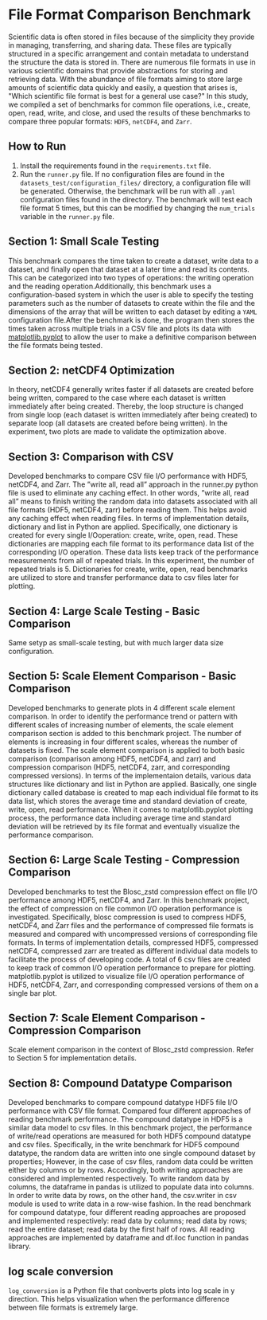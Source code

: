 # File Format Comparison Benchmark

Scientific data is often stored in files because of the simplicity they provide in managing, transferring, and sharing
data. These files are typically structured in a specific arrangement and contain metadata to understand the structure
the data is stored in. There are numerous file formats in use in various scientific domains that provide abstractions
for storing and retrieving data. With the abundance of file formats aiming to store large amounts of scientific data
quickly and easily,
a question that arises is, "Which scientific file format is best for a general use case?"
In this study, we compiled a set of benchmarks for common file operations, i.e., create, open, read, write, and close,
and used the results of these benchmarks to compare three popular formats: `HDF5`, `netCDF4`, and `Zarr`.


## How to Run
1. Install the requirements found in the `requirements.txt` file.
2. Run the `runner.py` file. If no configuration files are found in the `datasets_test/configuration_files/` directory,
   a configuration file will be generated. Otherwise, the benchmark will be run with all `.yaml` configuration files
   found in the directory. The benchmark will test each file format 5 times, but this can be
   modified by changing the `num_trials` variable in the `runner.py` file.

## Section 1: Small Scale Testing
This benchmark compares the time taken to create a dataset, write data to a dataset, and finally open that dataset at a
later time and read its contents. This can be categorized into two types of operations: the writing operation and the
reading operation.Additionally, this benchmark uses a configuration-based system in which the user is able to specify the testing
parameters such as the number of datasets to create within the file and the dimensions of the array that will be written
to each dataset by editing a `YAML` configuration file.After the benchmark is done, the program then stores the times 
taken across multiple trials in a CSV file and plots its data with [matplotlib.pyplot](https://github.com/matplotlib/matplotlib) 
to allow the user to make a definitive comparison between the file formats being tested.

## Section 2: netCDF4 Optimization
In theory, netCDF4 generally writes faster if all datasets are created before being written, compared to the case where
each dataset is written immediately after being created. Thereby, the loop structure is changed from single loop (each
dataset is written immediately after being created) to separate loop (all datasets are created before being written). In the
experiment, two plots are made to validate the optimization above.

## Section 3: Comparison with CSV 
Developed benchmarks to compare CSV file I/O performance with HDF5, netCDF4, and Zarr. The ”write all, read all” approach in the runner.py python file is used to eliminate any caching effect. In other words, ”write all, read all” means to finish writing the random data into datasets associated with all file formats (HDF5, netCDF4, zarr) before reading them. This helps avoid any caching effect when reading files. In terms of implementation details, dictionary and list in Python are applied. Specifically, one dictionary is created for every single I/Ooperation: create, write, open, read. These dictionaries are mapping each file format to its performance data list of the corresponding I/O operation. These data lists keep track of the performance measurements from all of repeated trials. In this experiment, the number of repeated trials is 5. Dictionaries for create, write, open, read benchmarks are utilized to store and transfer performance data to csv files later for plotting.

## Section 4: Large Scale Testing - Basic Comparison
Same setyp as small-scale testing, but with much larger data size configuration.

## Section 5: Scale Element Comparison - Basic Comparison
Developed benchmarks to generate plots in 4 different scale element comparison. In order to identify the performance trend or pattern with different scales of increasing number of elements, the scale element comparison section is added to this benchmark project. The number of elements is increasing in four different scales, whereas the number of datasets is fixed. The scale element comparison is applied to both basic comparison (comparison among HDF5, netCDF4, and zarr) and compression comparison (HDF5, netCDF4, zarr, and corresponding compressed versions). In terms of the implementaion details, various data structures like dictionary and list in
Python are applied. Basically, one single dictionary called database is created to map each individual file format to its data list, which stores the average time and
standard deviation of create, write, open, read performance. When it comes to matplotlib.pyplot plotting process, the performance data including average time and standard deviation will be retrieved by its file format and eventually visualize the performance comparison. 

## Section 6: Large Scale Testing - Compression Comparison
Developed benchmarks to test the Blosc_zstd compression effect on flle I/O performance among HDF5, netCDF4, and Zarr. In this benchmark project, the effect of compression on file common I/O operation performance is investigated. Specifically, blosc compression is used to compress HDF5, netCDF4, and Zarr files and the performance of compressed file formats is measured and compared with uncompressed versions of corresponding file formats. In terms of implementation details, compressed HDF5, compressed netCDF4, compressed zarr are treated as different individual data models to facilitate the process of developing code. A total of 6 csv files are created to keep track of common I/O operation performance to prepare for plotting. matplotlib.pyplot is utilized to visualize file I/O operation performance of HDF5, netCDF4, Zarr, and corresponding compressed versions of them on a single bar plot.

## Section 7: Scale Element Comparison - Compression Comparison
Scale element comparison in the context of Blosc_zstd compression. Refer to Section 5 for implementation details.   

## Section 8: Compound Datatype Comparison
Developed benchmarks to compare compound datatype HDF5 file I/O performance with CSV file format. Compared four different approaches of reading benchmark performance. 
The compound datatype in HDF5 is a similar data model to csv files. In this benchmark project, the performance of write/read operations are measured for both HDF5 compound datatype and csv files. Specifically, in the write benchmark for HDF5 compound datatype, the random data are written into one single compound dataset by properties; However, in the case of csv files, random data could be written either by columns or by rows. Accordingly, both writing approaches are considered and implemented respectively. To write random data by columns, the dataframe in pandas is utilized to populate data into columns. In order to write data by rows, on the other hand, the csv.writer in csv module is used to write data in a row-wise fashion. In the read benchmark for compound datatype, four different reading approaches are proposed and implemented respectively: read data by columns; read data by rows; read the entire dataset; read data by the first half of rows. All reading approaches are implemented by dataframe and df.iloc function in pandas library.


## log scale conversion
`log_conversion` is a Python file that conbverts plots into log scale in y direction. This helps visualization when the performance difference between file formats is extremely large.
